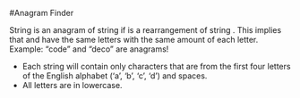 #Anagram Finder

String <y> is an anagram of string <x> if <y> is a rearrangement of string <x>. 
This implies that <y> and <x> have the same letters with the same amount of each letter. Example: “code” and “deco” are anagrams!


- Each string will contain only characters that are from the first four letters of the English alphabet (‘a’, ‘b’, ‘c’, ‘d’) and spaces. 
- All letters are in lowercase.